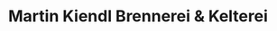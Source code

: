---
title: "Martin Kiendl Brennerei & Kelterei"
url: /sauerlach/martin-kiendl-brennerei-und-kelterei/
shop: Spirituosen
---